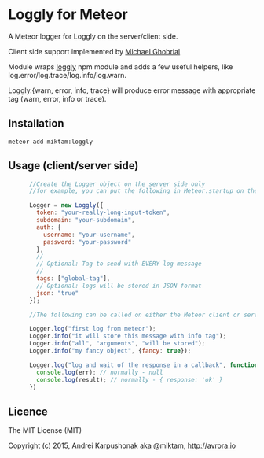 # Loggly for Meteor

A Meteor logger for Loggly on the server/client side.

Client side support implemented by [Michael Ghobrial](https://github.com/Art1Sec8)

Module wraps [loggly](https://www.npmjs.org/package/loggly) npm module and adds a few useful helpers, like log.error/log.trace/log.info/log.warn.

Loggly.{warn, error, info, trace} will produce error message with appropriate tag (warn, error, info or trace).

## Installation

`meteor add miktam:loggly`

## Usage (client/server side)

```js
      //Create the Logger object on the server side only
      //for example, you can put the following in Meteor.startup on the server

      Logger = new Loggly({
        token: "your-really-long-input-token",
        subdomain: "your-subdomain",
        auth: {
          username: "your-username",
          password: "your-password"
        },
        //
        // Optional: Tag to send with EVERY log message
        //
        tags: ["global-tag"],
        // Optional: logs will be stored in JSON format
        json: "true"
      });

      //The following can be called on either the Meteor client or server

      Logger.log("first log from meteor");
      Logger.info("it will store this message with info tag");
      Logger.info("all", "arguments", "will be stored");
      Logger.info("my fancy object", {fancy: true});

      Logger.log("log and wait of the response in a callback", function(err, result) {
        console.log(err); // normally - null
        console.log(result); // normally - { response: 'ok' }
      })

```

## Licence

The MIT License (MIT)

Copyright (c) 2015, Andrei Karpushonak aka @miktam, http://avrora.io
